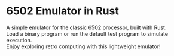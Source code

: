# 6502 Emulator in Rust  
A simple emulator for the classic 6502 processor, built with Rust.  
Load a binary program or run the default test program to simulate execution.  
Enjoy exploring retro computing with this lightweight emulator!
